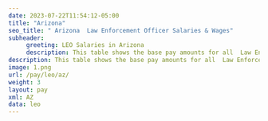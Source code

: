 ```yaml
---
date: 2023-07-22T11:54:12-05:00
title: "Arizona"
seo_title: " Arizona  Law Enforcement Officer Salaries & Wages"
subheader:
     greeting: LEO Salaries in Arizona
     description: This table shows the base pay amounts for all  Law Enforcement Officer employees based on the 2023 LEO Pay Scale, as published by the Office of Personnel Management.
description: This table shows the base pay amounts for all  Law Enforcement Officer employees based on the 2023 LEO Pay Scale, as published by the Office of Personnel Management.
image: 1.png
url: /pay/leo/az/
weight: 3
layout: pay
xml: AZ
data: leo
---
```


